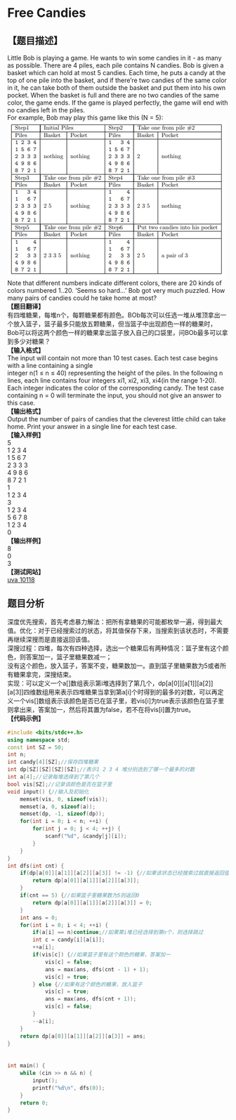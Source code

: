 ﻿# Free Candies
 ## 【题目描述】  
Little Bob is playing a game. He wants to win some candies in it - as many as possible.
There are 4 piles, each pile contains N candies. Bob is given a basket which can hold at most 5
candies. Each time, he puts a candy at the top of one pile into the basket, and if there’re two candies
of the same color in it, he can take both of them outside the basket and put them into his own pocket.
When the basket is full and there are no two candies of the same color, the game ends. If the game is
played perfectly, the game will end with no candies left in the piles.  
For example, Bob may play this game like this (N = 5):  
![](images/uva10118.png)  
Note that different numbers indicate different colors, there are 20 kinds of colors numbered 1..20.
‘Seems so hard...’ Bob got very much puzzled. How many pairs of candies could he take home at
most?  
**【题目翻译】**  
有四堆糖果，每堆n个，每颗糖果都有颜色。BOb每次可以任选一堆从堆顶拿出一个放入篮子，篮子最多只能放五颗糖果，但当篮子中出现颜色一样的糖果时，  
Bob可以将这两个颜色一样的糖果拿出篮子放入自己的口袋里，问BOb最多可以拿到多少对糖果？    
**【输入格式】**  
The input will contain not more than 10 test cases. Each test case begins with a line containing a single  
integer n(1 ≤ n ≤ 40) representing the height of the piles. In the following n lines, each line contains four integers xi1, xi2, xi3, xi4(in the range 1-20).   
Each integer indicates the color of the corresponding candy. The test case containing n = 0 will terminate the input, you should not give an answer to this case.  
**【输出格式】**  
Output the number of pairs of candies that the cleverest little child can take home. Print your answer
in a single line for each test case.  
**【输入样例】**  
	5  
	1 2 3 4  
	1 5 6 7  
	2 3 3 3  
	4 9 8 6  
	8 7 2 1  
	1  
	1 2 3 4  
	3  
	1 2 3 4  
	5 6 7 8  
	1 2 3 4  
	0  
 **【输出样例】**  
	8  
	0  
	3  
 **【测试网站】**  
 [uva 10118](https://vjudge.net/problem/UVA-10118)  
 ## 题目分析  
深度优先搜索，首先考虑暴力解法：把所有拿糖果的可能都枚举一遍，得到最大值。优化：对于已经搜索过的状态，将其值保存下来，当搜索到该状态时，不需要再继续深搜而是直接返回该值。  
深搜过程：四堆，每次有四种选择，选出一个糖果后有两种情况：篮子里有这个颜色，则答案加一，篮子里糖果数减一；  
没有这个颜色，放入篮子，答案不变，糖果数加一。直到篮子里糖果数为5或者所有糖果拿完，深搜结束。  
实现：可以定义一个a[]数组表示第i堆选择到了第几个，dp[a[0]][a[1]][a[2]][a[3]]四维数组用来表示四堆糖果当拿到第a[i]个时得到的最多的对数，可以再定义一个vis[]数组表示该颜色是否已在篮子里，若vis[i]为true表示该颜色在篮子里则拿出来，答案加一，然后将其置为false，若不在将vis[i]置为true。  
 **【代码示例】**  
```c++
#include <bits/stdc++.h>
using namespace std;
const int SZ = 50;
int n;
int candy[4][SZ];//保存四堆糖果
int dp[SZ][SZ][SZ][SZ];//表示1 2 3 4 堆分别选到了哪一个最多的对数
int a[4];//记录每堆选择到了第几个
bool vis[SZ];//记录该颜色是否在篮子里
void input() {//输入及初始化
    memset(vis, 0, sizeof(vis));
    memset(a, 0, sizeof(a));
    memset(dp, -1, sizeof(dp));
    for(int i = 0; i < n; ++i) {
        for(int j = 0; j < 4; ++j) {
            scanf("%d", &candy[j][i]);
        }
    }
}
int dfs(int cnt) {
    if(dp[a[0]][a[1]][a[2]][a[3]] != -1) {//如果该状态已经搜索过就直接返回值
        return dp[a[0]][a[1]][a[2]][a[3]];
    }
    if(cnt == 5) {//如果篮子里糖果数为5则返回0
        return dp[a[0]][a[1]][a[2]][a[3]] = 0;
    }
    int ans = 0;
    for(int i = 0; i < 4; ++i) {
        if(a[i] == n)continue;//如果第i堆已经选择到第n个，则选择跳过
        int c = candy[i][a[i]];
        ++a[i];
        if(vis[c]) {//如果篮子里有这个颜色的糖果，答案加一
            vis[c] = false;
            ans = max(ans, dfs(cnt - 1) + 1);
            vis[c] = true;
        } else {//如果有这个颜色的糖果，放入篮子
            vis[c] = true;
            ans = max(ans, dfs(cnt + 1));
            vis[c] = false;
        }
        --a[i];
    }
    return dp[a[0]][a[1]][a[2]][a[3]] = ans;
}


int main() {
    while (cin >> n && n) {
        input();
        printf("%d\n", dfs(0));
    }
    return 0;
}
```